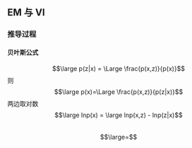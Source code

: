 ## EM 与 VI
### 推导过程
#### 贝叶斯公式
$$\large p(z|x) = \Large \frac{p(x,z)}{p(x)}$$ 
则 $$\large p(x)=\Large \frac{p(x,z)}{p(z|x)}$$
两边取对数
$$\large lnp(x) = \large lnp(x,z) - lnp(z|x)$$
&ensp;&ensp;&ensp;&ensp;&ensp;&ensp;&ensp;&ensp;$$\large=$$
